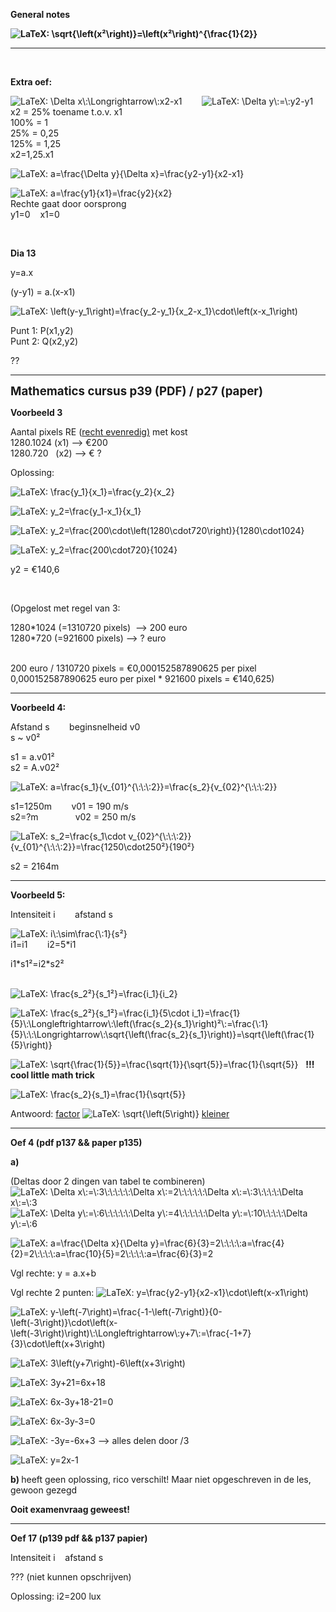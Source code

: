 <p><strong>General notes</strong></p>
<p><strong><img class="equation_image" title="\sqrt{\left(x&sup2;\right)}=\left(x&sup2;\right)^{\frac{1}{2}}" https://canvas.kdg.be/equation_images/%255Csqrt%257B%255Cleft(x%25C2%25B2%255Cright)%257D%253D%255Cleft(x%25C2%25B2%255Cright)%255E%257B%255Cfrac%257B1%257D%257B2%257D%257D" alt="LaTeX: \sqrt{\left(x&sup2;\right)}=\left(x&sup2;\right)^{\frac{1}{2}}" data-equation-content="\sqrt{\left(x&sup2;\right)}=\left(x&sup2;\right)^{\frac{1}{2}}" /></strong></p>
<hr />
<p>&nbsp;</p>
<p><strong>Extra oef:</strong></p>
<p><img class="equation_image" title="\Delta x\:\Longrightarrow\:x2-x1" https://canvas.kdg.be/equation_images/%255CDelta%2520x%255C%253A%255CLongrightarrow%255C%253Ax2-x1" alt="LaTeX: \Delta x\:\Longrightarrow\:x2-x1" data-equation-content="\Delta x\:\Longrightarrow\:x2-x1" /> &nbsp; &nbsp; &nbsp; &nbsp;<img class="equation_image" title="\Delta y\:=\:y2-y1" https://canvas.kdg.be/equation_images/%255CDelta%2520y%255C%253A%253D%255C%253Ay2-y1" alt="LaTeX: \Delta y\:=\:y2-y1" data-equation-content="\Delta y\:=\:y2-y1" /><br />x2 = 25% toename t.o.v. x1<br />100% = 1<br />25% = 0,25<br />125% = 1,25<br />x2=1,25.x1</p>
<p><img class="equation_image" title="a=\frac{\Delta y}{\Delta x}=\frac{y2-y1}{x2-x1}" https://canvas.kdg.be/equation_images/a%253D%255Cfrac%257B%255CDelta%2520y%257D%257B%255CDelta%2520x%257D%253D%255Cfrac%257By2-y1%257D%257Bx2-x1%257D" alt="LaTeX: a=\frac{\Delta y}{\Delta x}=\frac{y2-y1}{x2-x1}" data-equation-content="a=\frac{\Delta y}{\Delta x}=\frac{y2-y1}{x2-x1}" /></p>
<p><img class="equation_image" title="a=\frac{y1}{x1}=\frac{y2}{x2}" https://canvas.kdg.be/equation_images/a%253D%255Cfrac%257By1%257D%257Bx1%257D%253D%255Cfrac%257By2%257D%257Bx2%257D" alt="LaTeX: a=\frac{y1}{x1}=\frac{y2}{x2}" data-equation-content="a=\frac{y1}{x1}=\frac{y2}{x2}" /><br />Rechte gaat door oorsprong<br />y1=0&nbsp;&nbsp;&nbsp; x1=0</p>
<p>&nbsp;</p>
<p><strong>Dia 13</strong></p>
<p>y=a.x</p>
<p>(y-y1) = a.(x-x1)</p>
<p><img class="equation_image" title="\left(y-y_1\right)=\frac{y_2-y_1}{x_2-x_1}\cdot\left(x-x_1\right)" https://canvas.kdg.be/equation_images/%255Cleft(y-y_1%255Cright)%253D%255Cfrac%257By_2-y_1%257D%257Bx_2-x_1%257D%255Ccdot%255Cleft(x-x_1%255Cright)" alt="LaTeX: \left(y-y_1\right)=\frac{y_2-y_1}{x_2-x_1}\cdot\left(x-x_1\right)" data-equation-content="\left(y-y_1\right)=\frac{y_2-y_1}{x_2-x_1}\cdot\left(x-x_1\right)" /></p>
<p>Punt 1: P(x1,y2)<br />Punt 2: Q(x2,y2)</p>
<p>??</p>
<hr />
<p><span style="font-size: 14pt;"><strong>Mathematics cursus p39 (PDF) / p27 (paper)</strong></span></p>
<p><strong>Voorbeeld 3</strong></p>
<p>Aantal pixels RE (<span style="text-decoration: underline;">recht evenredig)</span> met kost<br />1280.1024 (x1) --&gt; &euro;200<br />1280.720&nbsp;&nbsp; (x2) --&gt; &euro; ?</p>
<p>Oplossing:</p>
<p><img class="equation_image" title="\frac{y_1}{x_1}=\frac{y_2}{x_2}" https://canvas.kdg.be/equation_images/%255Cfrac%257By_1%257D%257Bx_1%257D%253D%255Cfrac%257By_2%257D%257Bx_2%257D" alt="LaTeX: \frac{y_1}{x_1}=\frac{y_2}{x_2}" data-equation-content="\frac{y_1}{x_1}=\frac{y_2}{x_2}" /></p>
<p><img class="equation_image" title="y_2=\frac{y_1-x_1}{x_1}" https://canvas.kdg.be/equation_images/y_2%253D%255Cfrac%257By_1-x_1%257D%257Bx_1%257D" alt="LaTeX: y_2=\frac{y_1-x_1}{x_1}" data-equation-content="y_2=\frac{y_1-x_1}{x_1}" /></p>
<p><img class="equation_image" title="y_2=\frac{200\cdot\left(1280\cdot720\right)}{1280\cdot1024}" https://canvas.kdg.be/equation_images/y_2%253D%255Cfrac%257B200%255Ccdot%255Cleft(1280%255Ccdot720%255Cright)%257D%257B1280%255Ccdot1024%257D" alt="LaTeX: y_2=\frac{200\cdot\left(1280\cdot720\right)}{1280\cdot1024}" data-equation-content="y_2=\frac{200\cdot\left(1280\cdot720\right)}{1280\cdot1024}" /></p>
<p><img class="equation_image" title="y_2=\frac{200\cdot720}{1024}" https://canvas.kdg.be/equation_images/y_2%253D%255Cfrac%257B200%255Ccdot720%257D%257B1024%257D" alt="LaTeX: y_2=\frac{200\cdot720}{1024}" data-equation-content="y_2=\frac{200\cdot720}{1024}" /></p>
<p>y2 = &euro;140,6</p>
<p>&nbsp;</p>
<p>(Opgelost met regel van 3:</p>
<p>1280*1024 (=1310720 pixels) &nbsp;--&gt; 200 euro<br />1280*720 (=921600 pixels) --&gt; ? euro</p>
<p><br />200 euro / 1310720 pixels = &euro;0,000152587890625 per pixel<br />0,000152587890625 euro per pixel * 921600 pixels = &euro;140,625)</p>
<hr />
<p><strong>Voorbeeld 4:</strong></p>
<p>Afstand s&nbsp;&nbsp;&nbsp;&nbsp;&nbsp;&nbsp;&nbsp; beginsnelheid v0<br />s ~ v0&sup2;</p>
<p>s1 = a.v01&sup2;<br />s2 = A.v02&sup2;</p>
<p><img class="equation_image" title="a=\frac{s_1}{v_{01}^{\:\:\:2}}=\frac{s_2}{v_{02}^{\:\:\:2}}" https://canvas.kdg.be/equation_images/a%253D%255Cfrac%257Bs_1%257D%257Bv_%257B01%257D%255E%257B%255C%253A%255C%253A%255C%253A2%257D%257D%253D%255Cfrac%257Bs_2%257D%257Bv_%257B02%257D%255E%257B%255C%253A%255C%253A%255C%253A2%257D%257D" alt="LaTeX: a=\frac{s_1}{v_{01}^{\:\:\:2}}=\frac{s_2}{v_{02}^{\:\:\:2}}" data-equation-content="a=\frac{s_1}{v_{01}^{\:\:\:2}}=\frac{s_2}{v_{02}^{\:\:\:2}}" /></p>
<p>s1=1250m&nbsp;&nbsp;&nbsp;&nbsp;&nbsp;&nbsp;&nbsp; v01 = 190 m/s<br />s2=?m&nbsp;&nbsp;&nbsp;&nbsp;&nbsp;&nbsp;&nbsp;&nbsp;&nbsp;&nbsp;&nbsp;&nbsp;&nbsp;&nbsp; v02 = 250 m/s</p>
<p><img class="equation_image" title="s_2=\frac{s_1\cdot v_{02}^{\:\:\:2}}{v_{01}^{\:\:\:2}}=\frac{1250\cdot250&sup2;}{190&sup2;}" https://canvas.kdg.be/equation_images/s_2%253D%255Cfrac%257Bs_1%255Ccdot%2520v_%257B02%257D%255E%257B%255C%253A%255C%253A%255C%253A2%257D%257D%257Bv_%257B01%257D%255E%257B%255C%253A%255C%253A%255C%253A2%257D%257D%253D%255Cfrac%257B1250%255Ccdot250%25C2%25B2%257D%257B190%25C2%25B2%257D" alt="LaTeX: s_2=\frac{s_1\cdot v_{02}^{\:\:\:2}}{v_{01}^{\:\:\:2}}=\frac{1250\cdot250&sup2;}{190&sup2;}" data-equation-content="s_2=\frac{s_1\cdot v_{02}^{\:\:\:2}}{v_{01}^{\:\:\:2}}=\frac{1250\cdot250&sup2;}{190&sup2;}" /></p>
<p>s2 = 2164m</p>
<hr />
<p><strong>Voorbeeld 5:</strong></p>
<p>Intensiteit i&nbsp;&nbsp;&nbsp;&nbsp;&nbsp;&nbsp;&nbsp; afstand s</p>
<p><img class="equation_image" title="i\:\sim\frac{\:1}{s&sup2;}" https://canvas.kdg.be/equation_images/i%255C%253A%255Csim%255Cfrac%257B%255C%253A1%257D%257Bs%25C2%25B2%257D" alt="LaTeX: i\:\sim\frac{\:1}{s&sup2;}" data-equation-content="i\:\sim\frac{\:1}{s&sup2;}" /><br />i1=i1&nbsp;&nbsp;&nbsp;&nbsp;&nbsp;&nbsp;&nbsp; i2=5*i1</p>
<p>i1*s1&sup2;=i2*s2&sup2;<br /><br /></p>
<p><img class="equation_image" title="\frac{s_2&sup2;}{s_1&sup2;}=\frac{i_1}{i_2}" https://canvas.kdg.be/equation_images/%255Cfrac%257Bs_2%25C2%25B2%257D%257Bs_1%25C2%25B2%257D%253D%255Cfrac%257Bi_1%257D%257Bi_2%257D" alt="LaTeX: \frac{s_2&sup2;}{s_1&sup2;}=\frac{i_1}{i_2}" data-equation-content="\frac{s_2&sup2;}{s_1&sup2;}=\frac{i_1}{i_2}" /></p>
<p><img class="equation_image" title="\frac{s_2&sup2;}{s_1&sup2;}=\frac{i_1}{5\cdot i_1}=\frac{1}{5}\:\Longleftrightarrow\:\left(\frac{s_2}{s_1}\right)&sup2;\:=\frac{\:1}{5}\:\:\Longrightarrow\:\sqrt{\left(\frac{s_2}{s_1}\right)}=\sqrt{\left(\frac{1}{5}\right)}" https://canvas.kdg.be/equation_images/%255Cfrac%257Bs_2%25C2%25B2%257D%257Bs_1%25C2%25B2%257D%253D%255Cfrac%257Bi_1%257D%257B5%255Ccdot%2520i_1%257D%253D%255Cfrac%257B1%257D%257B5%257D%255C%253A%255CLongleftrightarrow%255C%253A%255Cleft(%255Cfrac%257Bs_2%257D%257Bs_1%257D%255Cright)%25C2%25B2%255C%253A%253D%255Cfrac%257B%255C%253A1%257D%257B5%257D%255C%253A%255C%253A%255CLongrightarrow%255C%253A%255Csqrt%257B%255Cleft(%255Cfrac%257Bs_2%257D%257Bs_1%257D%255Cright)%257D%253D%255Csqrt%257B%255Cleft(%255Cfrac%257B1%257D%257B5%257D%255Cright)%257D" alt="LaTeX: \frac{s_2&sup2;}{s_1&sup2;}=\frac{i_1}{5\cdot i_1}=\frac{1}{5}\:\Longleftrightarrow\:\left(\frac{s_2}{s_1}\right)&sup2;\:=\frac{\:1}{5}\:\:\Longrightarrow\:\sqrt{\left(\frac{s_2}{s_1}\right)}=\sqrt{\left(\frac{1}{5}\right)}" data-equation-content="\frac{s_2&sup2;}{s_1&sup2;}=\frac{i_1}{5\cdot i_1}=\frac{1}{5}\:\Longleftrightarrow\:\left(\frac{s_2}{s_1}\right)&sup2;\:=\frac{\:1}{5}\:\:\Longrightarrow\:\sqrt{\left(\frac{s_2}{s_1}\right)}=\sqrt{\left(\frac{1}{5}\right)}" /></p>
<p><img class="equation_image" title="\sqrt{\frac{1}{5}}=\frac{\sqrt{1}}{\sqrt{5}}=\frac{1}{\sqrt{5}}" https://canvas.kdg.be/equation_images/%255Csqrt%257B%255Cfrac%257B1%257D%257B5%257D%257D%253D%255Cfrac%257B%255Csqrt%257B1%257D%257D%257B%255Csqrt%257B5%257D%257D%253D%255Cfrac%257B1%257D%257B%255Csqrt%257B5%257D%257D" alt="LaTeX: \sqrt{\frac{1}{5}}=\frac{\sqrt{1}}{\sqrt{5}}=\frac{1}{\sqrt{5}}" data-equation-content="\sqrt{\frac{1}{5}}=\frac{\sqrt{1}}{\sqrt{5}}=\frac{1}{\sqrt{5}}" /> &nbsp; <strong>!!! cool little math trick</strong><strong></strong></p>
<p><img class="equation_image" title="\frac{s_2}{s_1}=\frac{1}{\sqrt{5}}" https://canvas.kdg.be/equation_images/%255Cfrac%257Bs_2%257D%257Bs_1%257D%253D%255Cfrac%257B1%257D%257B%255Csqrt%257B5%257D%257D" alt="LaTeX: \frac{s_2}{s_1}=\frac{1}{\sqrt{5}}" data-equation-content="\frac{s_2}{s_1}=\frac{1}{\sqrt{5}}" /></p>
<p>Antwoord: <span style="text-decoration: underline;">factor</span> <img class="equation_image" title="\sqrt{\left(5\right)}" https://canvas.kdg.be/equation_images/%255Csqrt%257B%255Cleft(5%255Cright)%257D" alt="LaTeX: \sqrt{\left(5\right)}" data-equation-content="\sqrt{\left(5\right)}" /> <span style="text-decoration: underline;">kleiner</span></p>
<hr />
<p><strong>Oef 4 (pdf p137 &amp;&amp; paper p135)</strong></p>
<p><strong>a)</strong></p>
<p>(Deltas door 2 dingen van tabel te combineren)<br /><img class="equation_image" title="\Delta x\:=\:3\:\:\:\:\:\Delta x\:=2\:\:\:\:\:\Delta x\:=\:3\:\:\:\:\Delta x\:=\:3" https://canvas.kdg.be/equation_images/%255CDelta%2520x%255C%253A%253D%255C%253A3%255C%253A%255C%253A%255C%253A%255C%253A%255C%253A%255CDelta%2520x%255C%253A%253D2%255C%253A%255C%253A%255C%253A%255C%253A%255C%253A%255CDelta%2520x%255C%253A%253D%255C%253A3%255C%253A%255C%253A%255C%253A%255C%253A%255CDelta%2520x%255C%253A%253D%255C%253A3" alt="LaTeX: \Delta x\:=\:3\:\:\:\:\:\Delta x\:=2\:\:\:\:\:\Delta x\:=\:3\:\:\:\:\Delta x\:=\:3" data-equation-content="\Delta x\:=\:3\:\:\:\:\:\Delta x\:=2\:\:\:\:\:\Delta x\:=\:3\:\:\:\:\Delta x\:=\:3" /><br /><img class="equation_image" title="\Delta y\:=\:6\:\:\:\:\:\Delta y\:=4\:\:\:\:\:\Delta y\:=\:10\:\:\:\:\Delta y\:=\:6" https://canvas.kdg.be/equation_images/%255CDelta%2520y%255C%253A%253D%255C%253A6%255C%253A%255C%253A%255C%253A%255C%253A%255C%253A%255CDelta%2520y%255C%253A%253D4%255C%253A%255C%253A%255C%253A%255C%253A%255C%253A%255CDelta%2520y%255C%253A%253D%255C%253A10%255C%253A%255C%253A%255C%253A%255C%253A%255CDelta%2520y%255C%253A%253D%255C%253A6" alt="LaTeX: \Delta y\:=\:6\:\:\:\:\:\Delta y\:=4\:\:\:\:\:\Delta y\:=\:10\:\:\:\:\Delta y\:=\:6" data-equation-content="\Delta y\:=\:6\:\:\:\:\:\Delta y\:=4\:\:\:\:\:\Delta y\:=\:10\:\:\:\:\Delta y\:=\:6" /></p>
<p><img class="equation_image" title="a=\frac{\Delta x}{\Delta y}=\frac{6}{3}=2\:\:\:\:a=\frac{4}{2}=2\:\:\:\:a=\frac{10}{5}=2\:\:\:\:a=\frac{6}{3}=2" https://canvas.kdg.be/equation_images/a%253D%255Cfrac%257B%255CDelta%2520x%257D%257B%255CDelta%2520y%257D%253D%255Cfrac%257B6%257D%257B3%257D%253D2%255C%253A%255C%253A%255C%253A%255C%253Aa%253D%255Cfrac%257B4%257D%257B2%257D%253D2%255C%253A%255C%253A%255C%253A%255C%253Aa%253D%255Cfrac%257B10%257D%257B5%257D%253D2%255C%253A%255C%253A%255C%253A%255C%253Aa%253D%255Cfrac%257B6%257D%257B3%257D%253D2" alt="LaTeX: a=\frac{\Delta x}{\Delta y}=\frac{6}{3}=2\:\:\:\:a=\frac{4}{2}=2\:\:\:\:a=\frac{10}{5}=2\:\:\:\:a=\frac{6}{3}=2" data-equation-content="a=\frac{\Delta x}{\Delta y}=\frac{6}{3}=2\:\:\:\:a=\frac{4}{2}=2\:\:\:\:a=\frac{10}{5}=2\:\:\:\:a=\frac{6}{3}=2" /></p>
<p>Vgl rechte: y = a.x+b</p>
<p>Vgl rechte 2 punten: <img class="equation_image" title="y=\frac{y2-y1}{x2-x1}\cdot\left(x-x1\right)" https://canvas.kdg.be/equation_images/y%253D%255Cfrac%257By2-y1%257D%257Bx2-x1%257D%255Ccdot%255Cleft(x-x1%255Cright)" alt="LaTeX: y=\frac{y2-y1}{x2-x1}\cdot\left(x-x1\right)" data-equation-content="y=\frac{y2-y1}{x2-x1}\cdot\left(x-x1\right)" /></p>
<p><img class="equation_image" title="y-\left(-7\right)=\frac{-1-\left(-7\right)}{0-\left(-3\right)}\cdot\left(x-\left(-3\right)\right)\:\Longleftrightarrow\:y+7\:=\frac{-1+7}{3}\cdot\left(x+3\right)" https://canvas.kdg.be/equation_images/y-%255Cleft(-7%255Cright)%253D%255Cfrac%257B-1-%255Cleft(-7%255Cright)%257D%257B0-%255Cleft(-3%255Cright)%257D%255Ccdot%255Cleft(x-%255Cleft(-3%255Cright)%255Cright)%255C%253A%255CLongleftrightarrow%255C%253Ay%252B7%255C%253A%253D%255Cfrac%257B-1%252B7%257D%257B3%257D%255Ccdot%255Cleft(x%252B3%255Cright)" alt="LaTeX: y-\left(-7\right)=\frac{-1-\left(-7\right)}{0-\left(-3\right)}\cdot\left(x-\left(-3\right)\right)\:\Longleftrightarrow\:y+7\:=\frac{-1+7}{3}\cdot\left(x+3\right)" data-equation-content="y-\left(-7\right)=\frac{-1-\left(-7\right)}{0-\left(-3\right)}\cdot\left(x-\left(-3\right)\right)\:\Longleftrightarrow\:y+7\:=\frac{-1+7}{3}\cdot\left(x+3\right)" /></p>
<p><img class="equation_image" title="3\left(y+7\right)-6\left(x+3\right)" https://canvas.kdg.be/equation_images/3%255Cleft(y%252B7%255Cright)-6%255Cleft(x%252B3%255Cright)" alt="LaTeX: 3\left(y+7\right)-6\left(x+3\right)" data-equation-content="3\left(y+7\right)-6\left(x+3\right)" /></p>
<p><img class="equation_image" title="3y+21=6x+18" https://canvas.kdg.be/equation_images/3y%252B21%253D6x%252B18" alt="LaTeX: 3y+21=6x+18" data-equation-content="3y+21=6x+18" /></p>
<p><img class="equation_image" title="6x-3y+18-21=0" https://canvas.kdg.be/equation_images/6x-3y%252B18-21%253D0" alt="LaTeX: 6x-3y+18-21=0" data-equation-content="6x-3y+18-21=0" /></p>
<p><img class="equation_image" title="6x-3y-3=0" https://canvas.kdg.be/equation_images/6x-3y-3%253D0" alt="LaTeX: 6x-3y-3=0" data-equation-content="6x-3y-3=0" /></p>
<p><img class="equation_image" title="-3y=-6x+3" https://canvas.kdg.be/equation_images/-3y%253D-6x%252B3" alt="LaTeX: -3y=-6x+3" data-equation-content="-3y=-6x+3" /> --&gt; alles delen door /3</p>
<p><img class="equation_image" title="y=2x-1" https://canvas.kdg.be/equation_images/y%253D2x-1" alt="LaTeX: y=2x-1" data-equation-content="y=2x-1" /></p>
<p><strong>b) </strong>heeft geen oplossing, rico verschilt! Maar niet opgeschreven in de les, gewoon gezegd</p>
<p><strong>Ooit examenvraag geweest!</strong></p>
<hr />
<p><strong>Oef 17 (p139 pdf &amp;&amp; p137 papier)</strong></p>
<p>Intensiteit i&nbsp;&nbsp;&nbsp; afstand s</p>
<p>??? (niet kunnen opschrijven)</p>
<p>Oplossing: i2=200 lux</p>
<p>&nbsp;</p>
<p>&nbsp;</p>